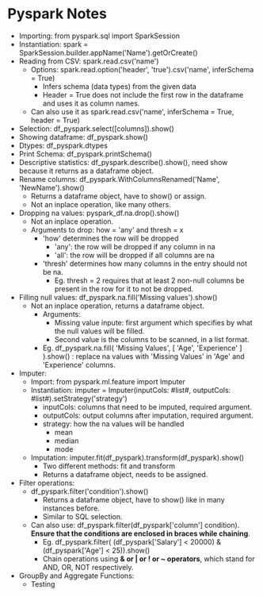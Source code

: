 # Pyspark Notes

- Importing: from pyspark.sql import SparkSession
- Instantiation: spark = SparkSession.builder.appName('Name').getOrCreate()
- Reading from CSV: spark.read.csv('name')
  - Options: spark.read.option('header', 'true').csv('name', inferSchema = True)
    - Infers schema (data types) from the given data
    - Header = True does not include the first row in the dataframe and uses it as column names.
  - Can also use it as spark.read.csv('name', inferSchema = True, header = True)
- Selection: df_pyspark.select([columns]).show()
- Showing dataframe: df_pyspark.show()
- Dtypes: df_pyspark.dtypes
- Print Schema: df_pyspark.printSchema()
- Descriptive statistics: df_pyspark.describe().show(), need show because it returns as a dataframe object.
- Rename columns: df_pyspark.WithColumnsRenamed('Name', 'NewName').show()
  - Returns a dataframe object, have to show() or assign.
  - Not an inplace operation, like many others.
- Dropping na values: pyspark_df.na.drop().show()
  - Not an inplace operation.
  - Arguments to drop: how = 'any' and thresh = x
    - 'how' determines the row will be dropped
      - 'any': the row will be dropped if any column in na
      - 'all': the row will be dropped if all columns are na
    - 'thresh' determines how many columns in the entry should not be na.
      - Eg. thresh = 2 requires that at least 2 non-null columns be present in the row for it to not be dropped.
- Filling null values: df_pyspark.na.fill('Missing values').show()
  - Not an inplace operation, returns a dataframe object.
    - Arguments:
      - Missing value inpute: first argument which specifies by what the null values will be filled.
      - Second value is the columns to be scanned, in a list format.
    - Eg. df_pyspark.na.fill( 'Missing Values', [ 'Age', 'Experience' ] ).show() : replace na values with 'Missing Values' in 'Age' and 'Experience' columns.
- Imputer:
  - Import: from pyspark.ml.feature import Imputer
  - Instantiation: imputer = Imputer(inputCols: #list#, outputCols: #list#).setStrategy('strategy')
    - inputCols: columns that need to be imputed, required argument.
    - outputCols: output columns after imputation, required argument.
    - strategy: how the na values will be handled
      - mean
      - median
      - mode
  - Imputation: imputer.fit(df_pyspark).transform(df_pyspark).show()
    - Two different methods: fit and transform
    - Returns a dataframe object, needs to be assigned.
- Filter operations:
  - df_pyspark.filter('condition').show()
    - Returns a dataframe object, have to show() like in many instances before.
    - Similar to SQL selection.
  - Can also use: df_pyspark.filter(df_pyspark['column'] condition). **Ensure that the conditions are enclosed in braces while chaining**.
    - Eg. df_pyspark.filter( (df_pyspark['Salary'] < 20000) & (df_pyspark['Age'] < 25)).show()
    - Chain operations using **& or | or ! or ~ operators**, which stand for AND, OR, NOT respectively.
- GroupBy and Aggregate Functions:
  - Testing